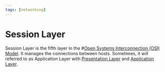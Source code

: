 ```yaml
---
tags: [networking]
---
```


# Session Layer

Session Layer is the fifth layer in the #[Open Systems Interconnection (OSI) Model](202206131632.md).
It manages the connections between hosts. Sometimes, it will referred to as
Application Layer with [Presentation Layer](202206131853.md) and
[Application Layer](202206131856.md).
